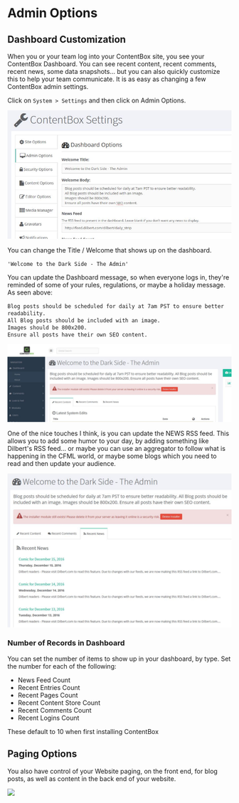 # Admin Options

## Dashboard Customization

When you or your team log into your ContentBox site, you see your ContentBox Dashboard. You can see recent content, recent comments, recent news, some data snapshots… but you can also quickly customize this to help your team communicate. It is as easy as changing a few ContentBox admin settings.

Click on `System > Settings` and then click on Admin Options.

![](../../../../.gitbook/assets/contentbox-dashboard-edit.JPG)

You can change the Title / Welcome that shows up on the dashboard.

```
'Welcome to the Dark Side - The Admin'
```

You can update the Dashboard message, so when everyone logs in, they're reminded of some of your rules, regulations, or maybe a holiday message. As seen above:

```
Blog posts should be scheduled for daily at 7am PST to ensure better readability.
All Blog posts should be included with an image.
Images should be 800x200.
Ensure all posts have their own SEO content.
```

![](../../../../.gitbook/assets/contentbox-dashboard-view1.JPG)

One of the nice touches I think, is you can update the NEWS RSS feed. This allows you to add some humor to your day, by adding something like Dilbert's RSS feed… or maybe you can use an aggregator to follow what is happening in the CFML world, or maybe some blogs which you need to read and then update your audience.

![](../../../../.gitbook/assets/contentbox-dashboard-view2.JPG)

### Number of Records in Dashboard

You can set the number of items to show up in your dashboard, by type. Set the number for each of the following:

* News Feed Count
* Recent Entries Count
* Recent Pages Count
* Recent Content Store Count
* Recent Comments Count
* Recent Logins Count

These default to 10 when first installing ContentBox

## Paging Options

You also have control of your Website paging, on the front end, for blog posts, as well as content in the back end of your website.

![](../../../../.gitbook/assets/cb\_admin\_paging\_options.jpg)
